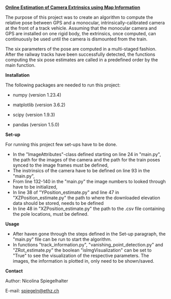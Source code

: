**<u>Online Estimation of Camera Extrinsics using Map Information</u>**

The purpose of this project was to create an algorithm to compute the relative pose between GPS and a monocular, intrinsically-calibrated camera at the front of a track vehicle.  Assuming that the monocular camera and GPS are installed on one rigid body, the extrinsics, once computed, can continuously be
used until the camera is dismounted from the train. 

The six parameters of the pose are computed in a multi-staged fashion. After the railway tracks have been successfully detected, the functions computing the six pose estimates are called in a predefined order by the main function.



**Installation**

The following packages are needed to run this project:

- numpy (version 1.23.4)

- matplotlib (version 3.6.2)

- scipy (version 1.9.3)

- pandas (version 1.5.0)

  

**Set-up**

For running this project few set-ups have to be done.

- In the "ImageAttributes"-class defined starting on line 24 in "main.py", the path for the images of the camera and the path for the train poses synced to the image frames must be defined,
- The instrinsics of the camera have to be defined on line 93 in the "main.py",
- From line 132-140 in the "main.py" the image numbers to looked through have to be initialized,
- In line 38 of "YPosition_estimate.py"  and line 47 in "XZPosition_estimate.py" the path to where the downloaded elevation data should be stored, needs to be defined
- In line 48 in "XZPosition_estimate.py" the path to the .csv file containing the pole locations, must be defined.



**Usage**

- After haven gone through the steps defined in the Set-up paragraph, the "main.py" file can be run to start the algorithm.
- In functions "track_information.py", "vanishing_point_detection.py" and "ZRot_estimate.py" the boolean "isImgVisualization" can be set to "True" to see the visualization of the respective parameters. The images, the information is plotted in, only need to be shown/saved.



**Contact**

Author: Nicolina Spiegelhalter

E-mail: spiegeln@ethz.ch

